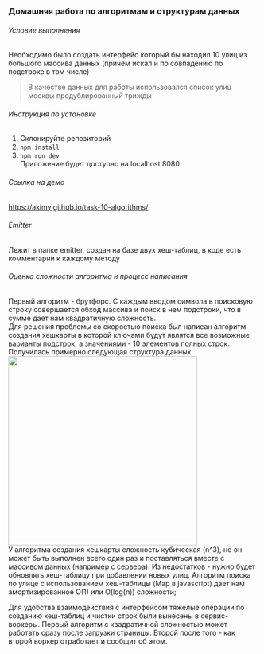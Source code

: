### Домашняя работа по алгоритмам и структурам данных
###### Условие выполнения
Необходимо было создать интерфейс который бы находил 10 улиц из большого массива данных (причем искал и по совпадению по подстроке в том числе)

> В качестве данных для работы использовался список улиц москвы продублированный трижды
###### Инструкция по установке
1. Склонируйте репозиторий
2. ```npm install```
3. ```npm run dev```  
Приложение будет доступно на localhost:8080  

###### Ссылка на демо
https://akimy.github.io/task-10-algorithms/

###### Emitter
Лежит в папке emitter, создан на базе двух хеш-таблиц, в коде есть комментарии к каждому методу

###### Оценка сложности алгоритма и процесс написания
Первый алгоритм - брутфорс. С каждым вводом символа в поисковую строку совершается обход массива и поиск в нем подстроки, что в сумме дает нам квадратичную сложность.  
Для решения проблемы со скоростью поиска был написан алгоритм создания хешкарты в которой ключами будут являтся все возможные варианты подстрок, а значениями - 10 элементов полных строк. Получилась примерно следующая структура данных.  
<img src="https://i.imgur.com/OdtEFJ3.jpg" width="380px">  
У алгоритма создания хешкарты сложность кубическая (n^3), но он может быть выполнен всего один раз и поставляться вместе с массивом данных (например с сервера). Из недостатков - нужно будет обновлять хеш-таблицу при добавлении новых улиц. Алгоритм поиска по улице с использованием хеш-таблицы (Map в javascript) дает нам амортизированное O(1) или O(log(n)) сложности;  
  
Для удобства взаимодействия с интерфейсом тяжелые операции по созданию хеш-таблиц и чистки строк были вынесены в сервис-воркеры. Первый алгоритм с квадратичной сложностью может работать сразу после загрузки страницы. Второй после того - как второй воркер отработает и сообщит об этом.
